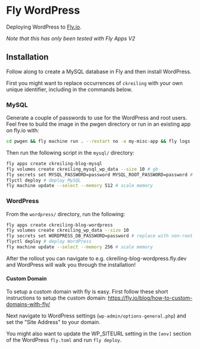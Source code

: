 # Fly WordPress

Deploying WordPress to [Fly.io](https://fly.io/).

_Note that this has only been tested with Fly Apps V2_

## Installation

Follow along to create a MySQL database in Fly and then install WordPress.

First you might want to replace occurrences of `ckreiling` with your own unique identifier,
including in the commands below.

### MySQL

Generate a couple of passwords to use for the WordPress and root users. Feel free to build the image in the pwgen directory or run in an existing app on fly.io with:

```bash
cd pwgen && fly machine run . --restart no -a my-misc-app && fly logs -a my-misc-app
```

Then run the following script in the `mysql/` directory:

```bash
fly apps create ckreiling-blog-mysql
fly volumes create ckreiling_mysql_wp_data --size 10 # gb
fly secrets set MYSQL_PASSWORD=password MYSQL_ROOT_PASSWORD=password # replace passwords
flyctl deploy # deploy MySQL
fly machine update --select --memory 512 # scale memory
```

### WordPress

From the `wordpress/` directory, run the following:

```bash
fly apps create ckreiling-blog-wordpress
fly volumes create ckreiling_wp_data --size 10
fly secrets set WORDPRESS_DB_PASSWORD=password # replace with non-root password
flyctl deploy # deploy WordPress
fly machine update --select --memory 256 # scale memory
```

After the rollout you can navigate to e.g. ckreiling-blog-wordpress.fly.dev and
WordPress will walk you through the installation!

#### Custom Domain

To setup a custom domain with fly is easy. First follow these
short instructions to setup the custom domain: https://fly.io/blog/how-to-custom-domains-with-fly/

Next navigate to WordPress settings (`wp-admin/options-general.php`) and set the "Site Address" to your
domain.

You might also want to update the WP_SITEURL setting in
the `[env]` section of the WordPress `fly.toml` and run
`fly deploy`.